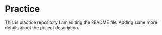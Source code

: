 # Practice
This is practice repository
I am editing the README file. Adding some more details about the project description.
